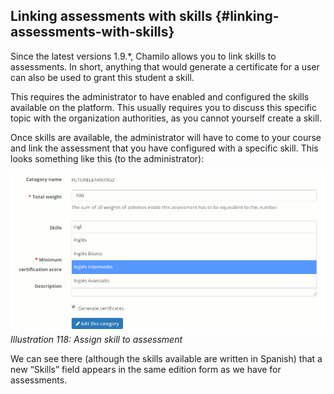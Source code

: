 ## Linking assessments with skills {#linking-assessments-with-skills}

Since the latest versions 1.9.*, Chamilo allows you to link skills to assessments. In short, anything that would generate a certificate for a user can also be used to grant this student a skill.

This requires the administrator to have enabled and configured the skills available on the platform. This usually requires you to discuss this specific topic with the organization authorities, as you cannot yourself create a skill.

Once skills are available, the administrator will have to come to your course and link the assessment that you have configured with a specific skill. This looks something like this (to the administrator):

![](../assets/image15.png)*Illustration 118: Assign skill to assessment*

We can see there (although the skills available are written in Spanish) that a new “Skills” field appears in the same edition form as we have for assessments.